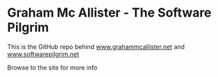 # Graham Mc Allister - The Software Pilgrim

This is the GitHub repo behind www.grahammcallister.net and www.softwarepilgrim.net

Browse to the site for more info
